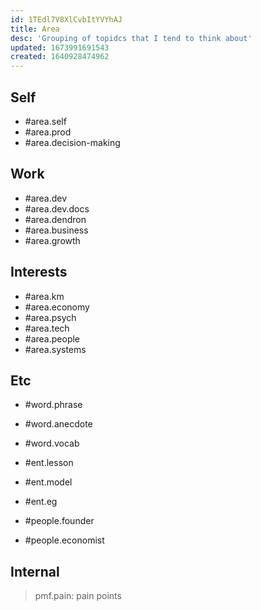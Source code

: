 ```yaml
---
id: 1TEdl7V8XlCvbItYVYhAJ
title: Area
desc: 'Grouping of topidcs that I tend to think about'
updated: 1673991691543
created: 1640928474962
---
```


## Self
- #area.self
- #area.prod
- #area.decision-making

## Work
- #area.dev
- #area.dev.docs
- #area.dendron
- #area.business
    <!-- - #area.marketing -->
- #area.growth

## Interests
- #area.km
- #area.economy
- #area.psych
- #area.tech
- #area.people
- #area.systems

## Etc
- #word.phrase
- #word.anecdote
- #word.vocab

- #ent.lesson
- #ent.model
- #ent.eg

- #people.founder
- #people.economist


## Internal
> pmf.pain: pain points